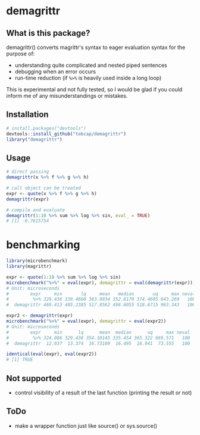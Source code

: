 # demagrittr

## What is this package?
demagrittr() converts magrittr's syntax to eager evaluation syntax for
the purpose of: 

+ understanding quite complicated and nested piped sentences
+ debugging when an error occurs
+ run-time reduction (if `%>%` is heavily used inside a long loop)

This is experimental and not fully tested, so I would be glad
if you could inform me of any misunderstandings or mistakes.  

## Installation
``` r
# install.packages("devtools")
devtools::install_github("tobcap/demagrittr")
library("demagrittr")
```

## Usage
``` r
# direct passing 
demagrittr(x %>% f %>% g %>% h)

# call object can be treated
expr <- quote(x %>% f %>% g %>% h)
demagrittr(expr)

# compile and evaluate
demagrittr(1:10 %>% sum %>% log %>% sin, eval_ = TRUE)
# [1] -0.7615754
```

# benchmarking
``` r
library(microbenchmark)
library(magrittr)

expr <- quote(1:10 %>% sum %>% log %>% sin)
microbenchmark("%>%" = eval(expr), demagrittr = eval(demagrittr(expr)))
# Unit: microseconds
#        expr     min       lq     mean   median       uq     max neval
#         %>% 329.436 339.4660 363.9934 352.6170 374.4605 643.269   100
#  demagrittr 469.413 485.2385 517.8562 496.6055 518.6715 963.343   100

expr2 <- demagrittr(expr)
microbenchmark("%>%" = eval(expr), demagrittr = eval(expr2))
# Unit: microseconds
#        expr     min      lq      mean  median      uq     max neval
#         %>% 324.086 329.436 354.10145 335.454 365.322 669.571   100
#  demagrittr  12.037  13.374  16.73109  16.495  16.941  73.555   100

identical(eval(expr), eval(expr2))
# [1] TRUE
```

## Not supported 
* control visibility of a result of the last function
 (printing the result or not)

## ToDo
* make a wrapper function just like source() or sys.source()
